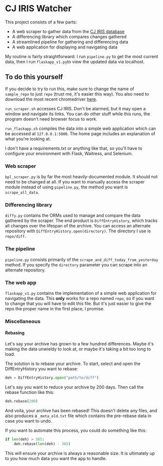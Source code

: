 # CJ IRIS Watcher

This project consists of a few parts:

* A web scraper to gather data from the [CJ IRIS database](https://www.bpl-orsnapshot.net/PublicInquiry_CJ/EmployeeSearch.aspx)
* A differencing library which compares changes gathered
* A streamlined pipeline for gathering and differencing data
* A web application for displaying and navigating data

My routine is fairly straightforward: I run `pipeline.py` to get the most current data, then I run `flaskapp_v1.py`to view the updated data via localhost.

## To do this yourself

If you decide to try to run this, make sure to change the name of `sample_repo` to just `repo` (trust me, it's easier this way). You also need to download the most recent chromedriver [here](https://chromedriver.chromium.org/downloads).

`run_scraper.sh` accesses CJ IRIS. Don't be alarmed, but it may open a window and navigate its links. You can do other stuff while this runs, the program doesn't need browser focus to work.

`run_flaskapp.sh` compiles the data into a simple web application which can be accessed at `127.0.0.1:5000`. The home page includes an explanation of what you're looking at.

I don't have a requirements.txt or anything like that, so you'll have to configure your environment with Flask, Waitress, and Selenium.

### Web scraper

`bpl_scraper.py` is by far the most heavily-documented module. It should not need to be changed at all. If you want to manually access the scraper module instead of using `pipeline.py`, the method you want is `scrape_all_data`.

### Differencing library

`diffy.py` contains the ORMs used to manage and compare the data gathered by the scraper. The end product is `DiffEntryHistory`, which tracks all changes over the lifespan of the archive. You can access an alternate repository with `DiffEntryHistory.open(directory)`. The directory I use is `repo/diff`.

### The pipeline

`pipeline.py` consists primarily of the `scrape_and_diff_today_from_yesterday` method. If you specify the `directory` parameter you can scrape into an alternate repository.

### The web app

`flaskapp_v1.py` contains the implementation of a simple web application for navigating the data. This **only** works for a repo named `repo`, so if you want to change that you will have to edit this file. But it's just easier to give the repo the proper name in the first place, I promise.


### Miscellaneous

#### Rebasing

Let's say your archive has grown to a few hundred differences. Maybe it's making the data unwieldy to look at, or maybe it's taking a bit too long to load.

The solution is to rebase your archive. To start, select and open the DiffEntryHistory you want to rebase:

```python
deh = DiffEntryHistory.open("path/to/diff")
```

Let's say you want to reduce your archive by 200 days. Then call the rebase function like this:

```python
deh.rebase(200)
```

And voila, your archive has been rebased! This doesn't delete any files, and also produces a `_meta_old.txt` file which contains the pre-rebase data in case you want to undo. 

If you want to automate this process, you could do something like this:

```python
if len(deh) > 365:
    deh.rebase(len(deh) - 365)
```

This will ensure your archive is always a reasonable size. It is ultimately up to you how much data you want the app to handle.